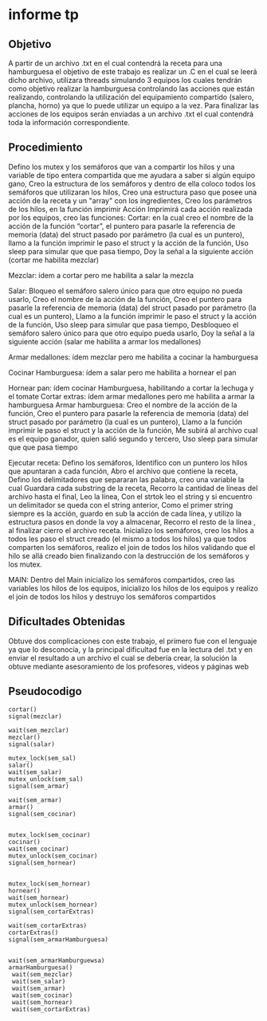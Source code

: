 <!DOCTYPE html>
<html lang="es">
<head>
    <h1>informe tp</h1>
</head>
<body>
<h2>Objetivo</h2>
<p>A partir de un archivo .txt en el cual contendrá la receta para una hamburguesa el objetivo
de este trabajo es realizar un .C en el cual se leerá dicho archivo, utilizara threads
simulando 3 equipos los cuales tendrán como objetivo realizar la hamburguesa
controlando las acciones que están realizando, controlando la utilización del
equipamiento compartido (salero, plancha, horno) ya que lo puede utilizar un equipo a la
vez. Para finalizar las acciones de los equipos serán enviadas a un archivo .txt el cual
contendrá toda la información correspondiente.</p>
<h2>Procedimiento</h2>
<p>Defino los mutex y los semáforos que van a compartir los hilos y una variable de tipo
entera compartida que me ayudara a saber si algún equipo gano, Creo la estructura de los
semáforos y dentro de ella coloco todos los semáforos que utilizaran los hilos, Creo una
estructura paso que posee una acción de la receta y un "array" con los ingredientes, Creo
los parámetros de los hilos, en la función imprimir Acción Imprimirá cada acción realizada
por los equipos, creo las funciones:
Cortar: en la cual creo el nombre de la acción de la función “cortar”, el puntero para
pasarle la referencia de memoria (data) del struct pasado por parámetro (la cual es un
puntero), llamo a la función imprimir le paso el struct y la acción de la función, Uso sleep
para simular que que pasa tiempo, Doy la señal a la siguiente acción (cortar me habilita
mezclar)</p>

<p>Mezclar: ídem a cortar pero me habilita a salar la mezcla

Salar: Bloqueo el semáforo salero único para que otro equipo no pueda usarlo, Creo el
nombre de la acción de la función, Creo el puntero para pasarle la referencia de memoria
(data) del struct pasado por parámetro (la cual es un puntero), Llamo a la función imprimir
le paso el struct y la acción de la función, Uso sleep para simular que pasa tiempo,
Desbloqueo el semáforo salero único para que otro equipo pueda usarlo, Doy la señal a la
siguiente acción (salar me habilita a armar los medallones)

Armar medallones: ídem mezclar pero me habilita a cocinar la hamburguesa

Cocinar Hamburguesa: ídem a salar pero me habilita a hornear el pan

Hornear pan: ídem cocinar Hamburguesa, habilitando a cortar la lechuga y el tomate
Cortar extras: ídem armar medallones pero me habilita a armar la hamburguesa
Armar hamburguesa: Creo el nombre de la acción de la función, Creo el puntero para
pasarle la referencia de memoria (data) del struct pasado por parámetro (la cual es un
puntero), Llamo a la función imprimir le paso el struct y la acción de la función, Me subirá
al archivo cual es el equipo ganador, quien salió segundo y tercero, Uso sleep para simular
que que pasa tiempo

Ejecutar receta: Defino los semáforos, Identifico con un puntero los hilos que apuntaran
a cada función, Abro el archivo que contiene la receta, Defino los delimitadores que
separaran las palabra, creo una variable la cual Guardara cada substring de la receta,
Recorro la cantidad de líneas del archivo hasta el final, Leo la línea, Con el strtok leo el
string y si encuentro un delimitador se queda con el string anterior, Como el primer string
siempre es la acción, guardo en sub la acción de cada línea, y utilizo la estructura pasos en
donde la voy a almacenar, Recorro el resto de la línea , al finalizar cierro el archivo receta.
Inicializo los semáforos, creo los hilos a todos les paso el struct creado (el mismo a todos
los hilos) ya que todos comparten los semáforos, realizo el join de todos los hilos
validando que el hilo se allá creado bien finalizando con la destrucción de los semáforos y
los mutex.

MAIN: Dentro del Main inicializo los semáforos compartidos, creo las variables los hilos
de los equipos, inicializo los hilos de los equipos y realizo el join de todos los hilos y
destruyo los semáforos compartidos</p>

<h2>Dificultades Obtenidas</h2>
<p>Obtuve dos complicaciones con este trabajo, el primero fue con el lenguaje ya que lo
desconocía, y la principal dificultad fue en la lectura del .txt y en enviar el resultado a un
archivo el cual se debería crear, la solución la obtuve mediante asesoramiento de los
profesores, videos y páginas web</p>

<h2>Pseudocodigo</h2>
<p>

    cortar()
    signal(mezclar)

    wait(sem_mezclar)
    mezclar()
    signal(salar)

    mutex_lock(sem_sal)
    salar()
    wait(sem_salar)
    mutex_unlock(sem_sal)
    signal(sem_armar)

    wait(sem_armar)
    armar()
    signal(sem_cocinar)


    mutex_lock(sem_cocinar)
    cocinar()
    wait(sem_cocinar)
    mutex_unlock(sem_cocinar)
    signal(sem_hornear)


    mutex_lock(sem_hornear)
    hornear()
    wait(sem_hornear)
    mutex_unlock(sem_hornear)
    signal(sem_cortarExtras)

    wait(sem_cortarExtras)
    cortarExtras()
    signal(sem_armarHamburguesa)


    wait(sem_armarHamburguewsa)
    armarHamburguesa()
     wait(sem_mezclar)
     wait(sem_salar)
     wait(sem_armar)
     wait(sem_cocinar)
     wait(sem_hornear)
     wait(sem_cortarExtras)



</p>
</body>
</html>
